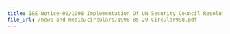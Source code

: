 ```yaml
---
title: I&E Notice-09/1998 Implementation Of UN Security Council Resolution 986 (1995) For The Import Of Petroleum And Petroleum Products From Iraq And The Export of Humanitarian Supplies to Iraq
file_url: /news-and-media/circulars/1998-05-29-Circular998.pdf
---
```


